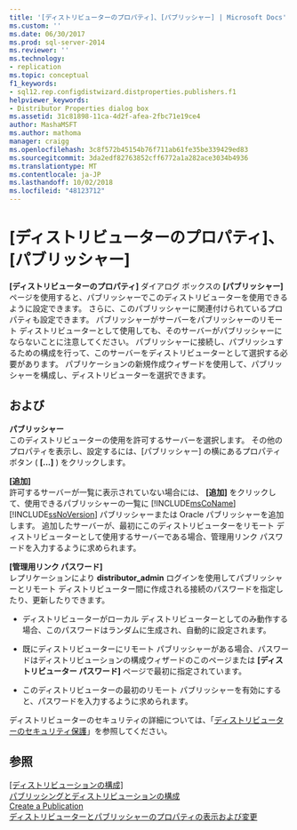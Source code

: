 ```yaml
---
title: '[ディストリビューターのプロパティ]、[パブリッシャー] | Microsoft Docs'
ms.custom: ''
ms.date: 06/30/2017
ms.prod: sql-server-2014
ms.reviewer: ''
ms.technology:
- replication
ms.topic: conceptual
f1_keywords:
- sql12.rep.configdistwizard.distproperties.publishers.f1
helpviewer_keywords:
- Distributor Properties dialog box
ms.assetid: 31c81898-11ca-4d2f-afea-2fbc71e19ce4
author: MashaMSFT
ms.author: mathoma
manager: craigg
ms.openlocfilehash: 3c8f572b45154b76f711ab61fe35be339429ed83
ms.sourcegitcommit: 3da2edf82763852cff6772a1a282ace3034b4936
ms.translationtype: MT
ms.contentlocale: ja-JP
ms.lasthandoff: 10/02/2018
ms.locfileid: "48123712"
---
```

# <a name="distributor-properties-publishers"></a>[ディストリビューターのプロパティ]、[パブリッシャー]
  **[ディストリビューターのプロパティ]** ダイアログ ボックスの **[パブリッシャー]** ページを使用すると、パブリッシャーでこのディストリビューターを使用できるように設定できます。 さらに、このパブリッシャーに関連付けられているプロパティも設定できます。 パブリッシャーがサーバーをパブリッシャーのリモート ディストリビューターとして使用しても、そのサーバーがパブリッシャーにならないことに注意してください。 パブリッシャーに接続し、パブリッシュするための構成を行って、このサーバーをディストリビューターとして選択する必要があります。 パブリケーションの新規作成ウィザードを使用して、パブリッシャーを構成し、ディストリビューターを選択できます。  
  
## <a name="options"></a>および  
 **パブリッシャー**  
 このディストリビューターの使用を許可するサーバーを選択します。 その他のプロパティを表示し、設定するには、[パブリッシャー] の横にあるプロパティ ボタン ( **[...]** ) をクリックします。  
  
 **[追加]**  
 許可するサーバーが一覧に表示されていない場合には、 **[追加]** をクリックして、使用できるパブリッシャーの一覧に [!INCLUDE[msCoName](../../includes/msconame-md.md)] [!INCLUDE[ssNoVersion](../../includes/ssnoversion-md.md)] パブリッシャーまたは Oracle パブリッシャーを追加します。 追加したサーバーが、最初にこのディストリビューターをリモート ディストリビューターとして使用するサーバーである場合、管理用リンク パスワードを入力するように求められます。  
  
 **[管理用リンク パスワード]**  
 レプリケーションにより **distributor_admin** ログインを使用してパブリッシャーとリモート ディストリビューター間に作成される接続のパスワードを指定したり、更新したりできます。  
  
-   ディストリビューターがローカル ディストリビューターとしてのみ動作する場合、このパスワードはランダムに生成され、自動的に設定されます。  
  
-   既にディストリビューターにリモート パブリッシャーがある場合、パスワードはディストリビューションの構成ウィザードのこのページまたは **[ディストリビューター パスワード]** ページで最初に指定されています。  
  
-   このディストリビューターの最初のリモート パブリッシャーを有効にすると、パスワードを入力するように求められます。  
  
 ディストリビューターのセキュリティの詳細については、「[ディストリビューターのセキュリティ保護](security/secure-the-distributor.md)」を参照してください。  
  
## <a name="see-also"></a>参照  
 [[ディストリビューションの構成]](configure-distribution.md)   
 [パブリッシングとディストリビューションの構成](configure-publishing-and-distribution.md)   
 [Create a Publication](publish/create-a-publication.md)   
 [ディストリビューターとパブリッシャーのプロパティの表示および変更](view-and-modify-distributor-and-publisher-properties.md)  
  
  
